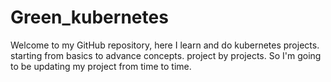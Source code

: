# Green_kubernetes
Welcome to my GitHub repository, here I learn and do kubernetes projects. starting from basics to advance concepts. project by projects. So I'm going to be updating my project from time to time.

